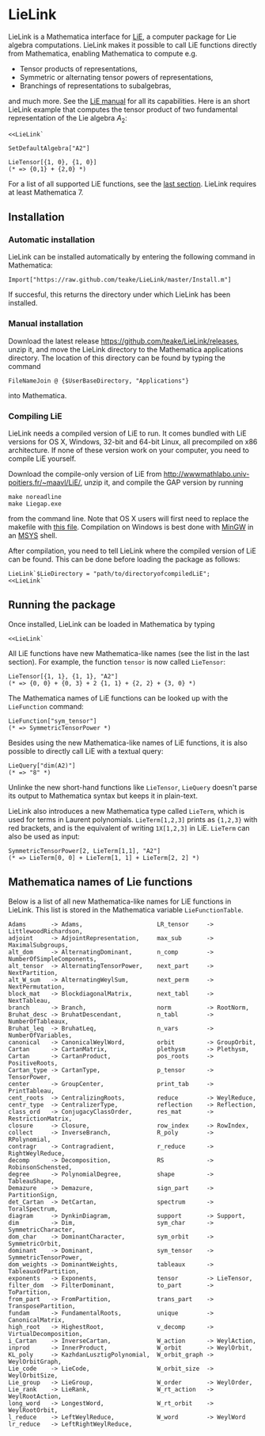 LieLink
=======

LieLink is a Mathematica interface for [LiE](http://wwwmathlabo.univ-poitiers.fr/~maavl/LiE/),
a computer package for Lie algebra computations. LieLink makes it possible to call
LiE functions directly from Mathematica, enabling Mathematica to compute e.g.

* Tensor products of representations,
* Symmetric or alternating tensor powers of representations,
* Branchings of representations to subalgebras,

and much more. See the [LiE manual](http://wwwmathlabo.univ-poitiers.fr/~maavl/LiEman/manual.pdf)
for all its capabilities. Here is an short LieLink example that computes the tensor
product of two fundamental representation of the Lie algebra *A*<sub>2</sub>:

    <<LieLink`
    
    SetDefaultAlgebra["A2"]
    
    LieTensor[{1, 0}, {1, 0}]
    (* => {0,1} + {2,0} *)

For a list of all supported LiE functions, see the [last section](#mathematica-names-of-lie-functions).
LieLink requires at least Mathematica 7.


Installation
------------


### Automatic installation ###

LieLink can be installed automatically by entering the following command in 
Mathematica:

    Import["https://raw.github.com/teake/LieLink/master/Install.m"]

If succesful, this returns the directory under which LieLink has been installed.


### Manual installation ###

Download the latest release https://github.com/teake/LieLink/releases, unzip it, 
and move the LieLink directory to the Mathematica applications directory. The location 
of this directory can be found by typing the command

    FileNameJoin @ {$UserBaseDirectory, "Applications"}

into Mathematica. 


### Compiling LiE ###

LieLink needs a compiled version of LiE to run. It comes bundled with LiE versions for 
OS X, Windows, 32-bit and 64-bit Linux, all precompiled on x86 architecture. 
If none of these version work on your computer, you need to compile LiE yourself.

Download the compile-only version of LiE from http://wwwmathlabo.univ-poitiers.fr/~maavl/LiE/, 
unzip it, and compile the GAP version by running

    make noreadline
    make Liegap.exe
    
from the command line. Note that OS X users will first need to replace the makefile with 
[this file](http://wwwmathlabo.univ-poitiers.fr/~maavl/LiE/Macfile). Compilation
on Windows is best done with [MinGW](http://www.mingw.org/) in an 
[MSYS](http://www.mingw.org/wiki/MSYS) shell. 

After compilation, you need to tell LieLink where the compiled version of
LiE can be found. This can be done before loading the package as follows:

    LieLink`$LieDirectory = "path/to/directoryofcompiledLiE";
    <<LieLink`


Running the package
-------------------

Once installed, LieLink can be loaded in Mathematica by typing

    <<LieLink`
    
All LiE functions have new Mathematica-like names (see the list in the last section). 
For example, the function `tensor` is now called `LieTensor`:

    LieTensor[{1, 1}, {1, 1}, "A2"]
    (* => {0, 0} + {0, 3} + 2 {1, 1} + {2, 2} + {3, 0} *)

The Mathematica names of LiE functions can be looked up with the `LieFunction`
command:

    LieFunction["sym_tensor"]
    (* => SymmetricTensorPower *)

Besides using the new Mathematica-like names of LiE functions, it is also possible
to directly call LiE with a textual query:

    LieQuery["dim(A2)"]
    (* => "8" *)

Unlinke the new short-hand functions like `LieTensor`, `LieQuery` doesn't parse its
output to Mathematica syntax but keeps it in plain-text.

LieLink also introduces a new Mathematica type called `LieTerm`, which is used for
terms in Laurent polynomials. `LieTerm[1,2,3]` prints as `{1,2,3}` with red brackets,
and is the equivalent of writing `1X[1,2,3]` in LiE. `LieTerm` can also be used
as input:

    SymmetricTensorPower[2, LieTerm[1,1], "A2"]
    (* => LieTerm[0, 0] + LieTerm[1, 1] + LieTerm[2, 2] *)


Mathematica names of Lie functions
----------------------------------

Below is a list of all new Mathematica-like names for LiE functions in LieLink.
This list is stored in the Mathematica variable `LieFunctionTable`.

    Adams       -> Adams,                     LR_tensor     -> LittlewoodRichardson,
    adjoint     -> AdjointRepresentation,     max_sub       -> MaximalSubgroups,
    alt_dom     -> AlternatingDominant,       n_comp        -> NumberOfSimpleComponents,
    alt_tensor  -> AlternatingTensorPower,    next_part     -> NextPartition,
    alt_W_sum   -> AlternatingWeylSum,        next_perm     -> NextPermutation,
    block_mat   -> BlockdiagonalMatrix,       next_tabl     -> NextTableau,
    branch      -> Branch,                    norm          -> RootNorm,
    Bruhat_desc -> BruhatDescendant,          n_tabl        -> NumberOfTableaux,
    Bruhat_leq  -> BruhatLeq,                 n_vars        -> NumberOfVariables,
    canonical   -> CanonicalWeylWord,         orbit         -> GroupOrbit,
    Cartan      -> CartanMatrix,              plethysm      -> Plethysm,
    Cartan      -> CartanProduct,             pos_roots     -> PositiveRoots,
    Cartan_type -> CartanType,                p_tensor      -> TensorPower,
    center      -> GroupCenter,               print_tab     -> PrintTableau,
    cent_roots  -> CentralizingRoots,         reduce        -> WeylReduce,
    centr_type  -> CentralizerType,           reflection    -> Reflection,
    class_ord   -> ConjugacyClassOrder,       res_mat       -> RestrictionMatrix,
    closure     -> Closure,                   row_index     -> RowIndex,
    collect     -> InverseBranch,             R_poly        -> RPolynomial,
    contragr    -> Contragradient,            r_reduce      -> RightWeylReduce,
    decomp      -> Decomposition,             RS            -> RobinsonSchensted,
    degree      -> PolynomialDegree,          shape         -> TableauShape,
    Demazure    -> Demazure,                  sign_part     -> PartitionSign,
    det_Cartan  -> DetCartan,                 spectrum      -> ToralSpectrum,
    diagram     -> DynkinDiagram,             support       -> Support,
    dim         -> Dim,                       sym_char      -> SymmetricCharacter,
    dom_char    -> DominantCharacter,         sym_orbit     -> SymmetricOrbit,
    dominant    -> Dominant,                  sym_tensor    -> SymmetricTensorPower,
    dom_weights -> DominantWeights,           tableaux      -> TableauxOfPartition,
    exponents   -> Exponents,                 tensor        -> LieTensor,
    filter_dom  -> FilterDominant,            to_part       -> ToPartition,
    from_part   -> FromPartition,             trans_part    -> TransposePartition,
    fundam      -> FundamentalRoots,          unique        -> CanonicalMatrix,
    high_root   -> HighestRoot,               v_decomp      -> VirtualDecomposition,
    i_Cartan    -> InverseCartan,             W_action      -> WeylAction,
    inprod      -> InnerProduct,              W_orbit       -> WeylOrbit,
    KL_poly     -> KazhdanLusztigPolynomial,  W_orbit_graph -> WeylOrbitGraph,
    Lie_code    -> LieCode,                   W_orbit_size  -> WeylOrbitSize,
    Lie_group   -> LieGroup,                  W_order       -> WeylOrder,
    Lie_rank    -> LieRank,                   W_rt_action   -> WeylRootAction,
    long_word   -> LongestWord,               W_rt_orbit    -> WeylRootOrbit,
    l_reduce    -> LeftWeylReduce,            W_word        -> WeylWord
    lr_reduce   -> LeftRightWeylReduce,
